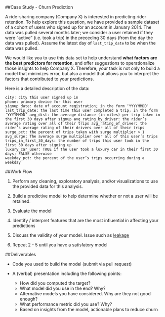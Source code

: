 ##Case Study - Churn Prediction

A ride-sharing company (Company X) is interested in predicting rider retention.
To help explore this question, we have provided a sample dataset of a cohort of 
users who signed up for an account in January 2014. The data was pulled several
months later; we consider a user retained if they were “active” (i.e. took a trip) in 
the preceding 30 days (from the day the data was pulled). Assume the latest day of
`last_trip_date` to be when the data was pulled.

We would like you to use this data set to help understand **what factors are the best
predictors for retention**, and offer suggestions to operationalize those insights to 
help Company X. Therefore, your task is not only to build a model that minimizes error,
but also a model that allows you to interpret the factors that contributed to your predictions.

Here is a detailed description of the data:

```
city: city this user signed up in
phone: primary device for this user
signup_date: date of account registration; in the form ‘YYYY­MM­DD’
last_trip_date: the last time this user completed a trip; in the form ‘YYYY­MM­DD’ avg_dist: the average distance (in miles) per trip taken in the first 30 days after signup avg_rating_by_driver: the rider’s average rating over all of their trips avg_rating_of_driver: the rider’s average rating of their drivers over all of their trips surge_pct: the percent of trips taken with surge multiplier > 1
avg_surge: The average surge multiplier over all of this user’s trips trips_in_first_30_days: the number of trips this user took in the first 30 days after signing up
luxury_car_user: TRUE if the user took a luxury car in their first 30 days; FALSE otherwise
weekday_pct: the percent of the user’s trips occurring during a weekday
```

##Work Flow

1. Perform any cleaning, exploratory analysis, and/or visualizations to use the provided
   data for this analysis.
   
2. Build a predictive model to help determine whether or not a user will be retained.

3. Evaluate the model
 
4. Identify / interpret features that are the most influential in affecting your predictions

5. Discuss the validity of your model. Issue such as [leakage](https://www.kaggle.com/wiki/Leakage)

6. Repeat 2 - 5 until you have a satisfatory model
   
##Deliverables

- Code you used to build the model (submit via pull request)

- A (verbal) presentation including the following points:
    - How did you computed the target?
    - What model did you use in the end? Why?
    - Alternative models you have considered. Why are they not good enough?
    - What performance metric did you use? Why?
    - Based on insights from the model, actionable plans to reduce churn